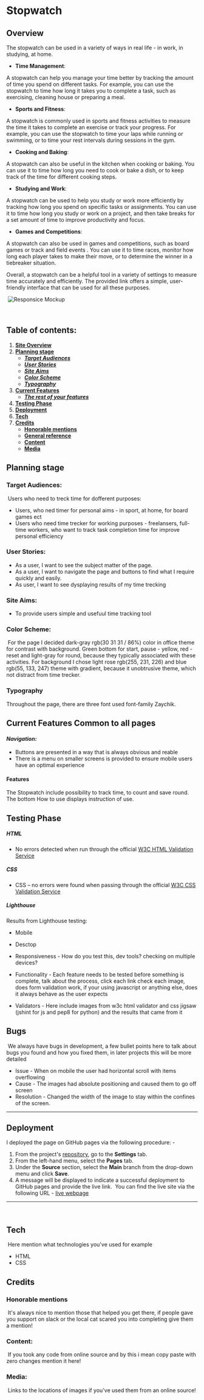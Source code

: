 # **Stopwatch**
## **Overview**
The stopwatch can be used in a variety of ways in real life - in work, in studying, at home.

* <strong>Time Management</strong>: 

A stopwatch can help you manage your time better by tracking the amount of time you spend on different tasks. For example, you can use the stopwatch to time how long it takes you to complete a task, such as exercising, cleaning house or preparing a meal.

* <strong>Sports and Fitness</strong>: 

A stopwatch is commonly used in sports and fitness activities to measure the time it takes to complete an exercise or track your progress. For example, you can use the stopwatch to time your laps while running or swimming, or to time your rest intervals during sessions in the gym.

* <strong>Cooking and Baking</strong>: 

A stopwatch can also be useful in the kitchen when cooking or baking. You can use it to time how long you need to cook or bake a dish, or to keep track of the time for different cooking steps.

* <strong>Studying and Work</strong>: 

A stopwatch can be used to help you study or work more efficiently by tracking how long you spend on specific tasks or assignments. You can use it to time how long you study or work on a project, and then take breaks for a set amount of time to improve productivity and focus.

* <strong>Games and Competitions</strong>: 

A stopwatch can also be used in games and competitions, such as board games or track and field events . You can use it to time races, monitor how long each player takes to make their move, or to determine the winner in a tiebreaker situation.

Overall, a stopwatch can be a helpful tool in a variety of settings to measure time accurately and efficiently. The provided link offers a simple, user-friendly interface that can be used for all these purposes.

​
![Responsice Mockup](assets/images/StopwatchScreen.webp)
 
​
## Table of contents:
1. [**Site Overview**](#stopwatch)
1. [**Planning stage**](#planning-stage)
    * [***Target Audiences***](#target-audiences)
    * [***User Stories***](#user-stories)
    * [***Site Aims***](#site-aims)
    * [***Color Scheme***](#color-scheme)
    * [***Typography***](#typography)
1. [**Current Features**](#current-features-common-to-all-pages)
    * [***The rest of your features***](#features)
1. [**Testing Phase**](#testing-phase)
1. [**Deployment**](#deployment)
1. [**Tech**](#tech)
1. [**Credits**](#credits)
    * [**Honorable mentions**](#honorable-mentions)
    * [**General reference**](#general-reference)
    * [**Content**](#content)
    * [**Media**](#media)
​
## **Planning stage**
### **Target Audiences:**
​
Users who need to treck time for dofferent purposes:

* Users, who ned timer for personal aims - in sport, at home, for board games ect
* Users who need time trecker for working purposes - freelansers, full-time workers, who want to track task completion time for improve personal efficiency
​
### **User Stories:**

* As a user, I want to see the subject matter of the page.
* As a user, I want to navigate the page and buttons to find what I require quickly and easily.
* As user, I want to see dysplaying results of my time trecking 
​
### **Site Aims:**

* To provide users simple and usefuul time tracking tool
​
### **Color Scheme:**
​
For the page I decided dark-gray rgb(30 31 31 / 86%) color in office theme for contrast with background. Green bottom for start, pause - yellow, red - reset and light-gray for round, because they typically associated with these activities. For background I chose light rose rgb(255, 231, 226) and blue rgb(55, 133, 247) theme with gradient, because it unobtrusive theme, which not distract from time trecker.
​
### **Typography**

Throughout the page, there are three font used font-family Zaychik.
​
## **Current Features Common to all pages**

#### *Navigation:*

* Buttons are presented in a way that is always obvious and reable
* There is a menu on smaller screens is provided to ensure mobile users have an optimal experience
​
#### **Features**

The Stopwatch include possibility to track time, to count and save round. The bottom How to use displays instruction of use. 
​
## **Testing Phase**

##### HTML 
* No errors detected when run through the official [W3C HTML Validation Service](https://validator.w3.org/nu/?doc=https%3A%2F%2Fjulia-cloudname.github.io%2FProject_2%2F)


##### CSS
* CSS – no errors were found when passing through the official [W3C CSS Validation Service](https://jigsaw.w3.org/css-validator/validator?uri=https%3A%2F%2Fjulia-cloudname.github.io%2FProject_2%2F&profile=css3svg&usermedium=all&warning=1&vextwarning=&lang=en)


##### Lighthouse

Results from Lighthouse testing:

* Mobile 


* Desctop






* Responsiveness - How do you test this, dev tools? checking on multiple devices?
​
* Functionality - Each feature needs to be tested before something is complete, talk about the process, click each link check each image, does form validation work, if your using javascript or anything else, does it always behave as the user expects
​
* Validators - Here include images from w3c html validator and css jigsaw (jshint for js and pep8 for python) and the results that came from it
​
​
## **Bugs**
​
We always have bugs in development, a few bullet points here to talk about bugs you found and how you fixed them, in later projects this will be more detailed
​
* Issue - When on mobile the user had horizontal scroll with items overflowing
* Cause - The images had absolute positioning and caused them to go off screen
* Resolution - Changed the width of the image to stay within the confines of the screen.
​
***
## **Deployment**
I deployed the page on GitHub pages via the following procedure: -
​
1. From the project's [repository](pageurl), go to the **Settings** tab.
2. From the left-hand menu, select the **Pages** tab.
3. Under the **Source** section, select the **Main** branch from the drop-down menu and click **Save**.
4. A message will be displayed to indicate a successful deployment to GitHub pages and provide the live link.
​
You  can find the live site via the following URL - [live webpage](https://yoururlhere)
***
​
## **Tech**
​
Here mention what technologies you've used for example
​
- HTML
- CSS
​
## **Credits**
### **Honorable mentions**
​
It's always nice to mention those that helped you get there, if people gave you support on slack or the local cat scared you into completing give them a mention!
​
### **Content:**
​
If you took any code from online source and by this i mean copy paste with zero changes mention it here!
  
### **Media:**
​
Links to the locations of images if you've used them from an online source!
